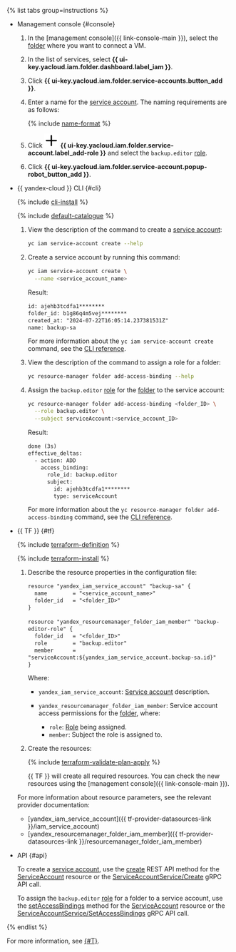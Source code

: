 {% list tabs group=instructions %}

- Management console {#console}

  1. In the [management console]({{ link-console-main }}), select the [folder](../../../resource-manager/concepts/resources-hierarchy.md#folder) where you want to connect a VM.
  1. In the list of services, select **{{ ui-key.yacloud.iam.folder.dashboard.label_iam }}**.
  1. Click **{{ ui-key.yacloud.iam.folder.service-accounts.button_add }}**.
  1. Enter a name for the [service account](../../../iam/concepts/users/service-accounts.md). The naming requirements are as follows:

      {% include [name-format](../../name-format.md) %}

  1. Click ![image](../../../_assets/console-icons/plus.svg) **{{ ui-key.yacloud.iam.folder.service-account.label_add-role }}** and select the `backup.editor` [role](../../../backup/security/index.md#backup-editor).
  1. Click **{{ ui-key.yacloud.iam.folder.service-account.popup-robot_button_add }}**.

- {{ yandex-cloud }} CLI {#cli}

  {% include [cli-install](../../cli-install.md) %}

  {% include [default-catalogue](../../default-catalogue.md) %}

  1. View the description of the command to create a [service account](../../../iam/concepts/users/service-accounts.md):

      ```bash
      yc iam service-account create --help
      ```

  1. Create a service account by running this command:

      ```bash
      yc iam service-account create \
        --name <service_account_name>
      ```

      Result:

      ```text
      id: ajehb3tcdfa1********
      folder_id: b1g86q4m5vej********
      created_at: "2024-07-22T16:05:14.237381531Z"
      name: backup-sa
      ```

      For more information about the `yc iam service-account create` command, see the [CLI reference](../../../cli/cli-ref/iam/cli-ref/service-account/create.md).

  1. View the description of the command to assign a role for a folder:

      ```bash
      yc resource-manager folder add-access-binding --help
      ```

  1. Assign the `backup.editor` [role](../../../backup/security/index.md#backup-editor) for the [folder](../../../resource-manager/concepts/resources-hierarchy.md#folder) to the service account:

      ```bash
      yc resource-manager folder add-access-binding <folder_ID> \
        --role backup.editor \
        --subject serviceAccount:<service_account_ID>
      ```

      Result:

      ```text
      done (3s)
      effective_deltas:
        - action: ADD
          access_binding:
            role_id: backup.editor
            subject:
              id: ajehb3tcdfa1********
              type: serviceAccount
      ```

      For more information about the `yc resource-manager folder add-access-binding` command, see the [CLI reference](../../../cli/cli-ref/resource-manager/cli-ref/folder/add-access-binding.md).

- {{ TF }} {#tf}

  {% include [terraform-definition](../../../_tutorials/_tutorials_includes/terraform-definition.md) %}

  {% include [terraform-install](../../terraform-install.md) %}

  1. Describe the resource properties in the configuration file:

      ```hcl
      resource "yandex_iam_service_account" "backup-sa" {
        name        = "<service_account_name>"
        folder_id   = "<folder_ID>"
      }

      resource "yandex_resourcemanager_folder_iam_member" "backup-editor-role" {
        folder_id   = "<folder_ID>"
        role        = "backup.editor"
        member      = "serviceAccount:${yandex_iam_service_account.backup-sa.id}"
      }
      ```

      Where:

      * `yandex_iam_service_account`: [Service account](../../../iam/concepts/users/service-accounts.md) description.
      * `yandex_resourcemanager_folder_iam_member`: Service account access permissions for the [folder](../../../resource-manager/concepts/resources-hierarchy.md#folder), where:

          * `role`: [Role](../../../backup/security/index.md#backup-editor) being assigned.
          * `member`: Subject the role is assigned to.

  1. Create the resources:

      {% include [terraform-validate-plan-apply](../../../_tutorials/_tutorials_includes/terraform-validate-plan-apply.md) %}

      {{ TF }} will create all required resources. You can check the new resources using the [management console]({{ link-console-main }}).

  For more information about resource parameters, see the relevant provider documentation:

  * [yandex_iam_service_account]({{ tf-provider-datasources-link }}/iam_service_account)
  * [yandex_resourcemanager_folder_iam_member]({{ tf-provider-datasources-link }}/resourcemanager_folder_iam_member)

- API {#api}

  To create a [service account](../../../iam/concepts/users/service-accounts.md), use the [create](../../../iam/api-ref/ServiceAccount/create.md) REST API method for the [ServiceAccount](../../../iam/api-ref/ServiceAccount/index.md) resource or the [ServiceAccountService/Create](../../../iam/api-ref/grpc/ServiceAccount/create.md) gRPC API call.

  To assign the `backup.editor` [role](../../../backup/security/index.md#backup-editor) for a folder to a service account, use the [setAccessBindings](../../../iam/api-ref/ServiceAccount/setAccessBindings.md) method for the [ServiceAccount](../../../iam/api-ref/ServiceAccount/index.md) resource or the [ServiceAccountService/SetAccessBindings](../../../iam/api-ref/grpc/ServiceAccount/setAccessBindings.md) gRPC API call.

{% endlist %}

For more information, see [{#T}](../../../iam/operations/sa/create.md).